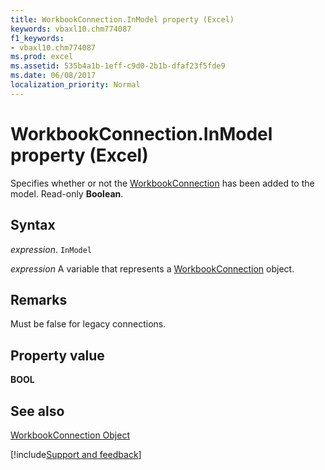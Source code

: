 ```yaml
---
title: WorkbookConnection.InModel property (Excel)
keywords: vbaxl10.chm774087
f1_keywords:
- vbaxl10.chm774087
ms.prod: excel
ms.assetid: 535b4a1b-1eff-c9d0-2b1b-dfaf23f5fde9
ms.date: 06/08/2017
localization_priority: Normal
---
```



# WorkbookConnection.InModel property (Excel)

Specifies whether or not the [WorkbookConnection](Excel.WorkbookConnection.md) has been added to the model. Read-only **Boolean**.


## Syntax

_expression_. `InModel`

_expression_ A variable that represents a [WorkbookConnection](Excel.WorkbookConnection.md) object.


## Remarks

Must be false for legacy connections.


## Property value

 **BOOL**


## See also


[WorkbookConnection Object](Excel.WorkbookConnection.md)

[!include[Support and feedback](~/includes/feedback-boilerplate.md)]